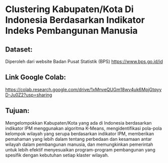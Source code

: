 # Clustering Kabupaten/Kota Di Indonesia Berdasarkan Indikator Indeks Pembangunan Manusia

## Dataset: 

Diperoleh dari website Badan Pusat Statistik (BPS) https://www.bps.go.id/id

## Link Google Colab: 

https://colab.research.google.com/drive/1xMnveQUGm18wv4uk6MpjGtqyyD-Ju0Z2?usp=sharing

## Tujuan:

Mengelompokkan Kabupaten/Kota yang ada di Indonesia berdasarkan indikator IPM menggunakan algoritma K-Means, mengidentifikasi pola-pola kelompok wilayah yang serupa berdasarkan indikator IPM, memberikan pemahaman yang lebih dalam tentang perbedaan dan kesamaan antar wilayah dalam pembangunan manusia, dan memungkinkan pemerintah untuk lebih efektif menyesuaikan program-program pembangunan yang spesifik dengan kebutuhan setiap klaster wilayah.
